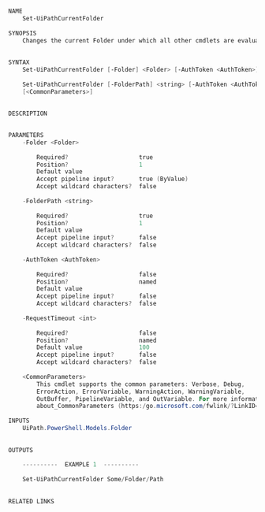 ﻿```PowerShell

NAME
    Set-UiPathCurrentFolder
    
SYNOPSIS
    Changes the current Folder under which all other cmdlets are evaluated
    
    
SYNTAX
    Set-UiPathCurrentFolder [-Folder] <Folder> [-AuthToken <AuthToken>] [-RequestTimeout <int>] [<CommonParameters>]
    
    Set-UiPathCurrentFolder [-FolderPath] <string> [-AuthToken <AuthToken>] [-RequestTimeout <int>] 
    [<CommonParameters>]
    
    
DESCRIPTION
    

PARAMETERS
    -Folder <Folder>
        
        Required?                    true
        Position?                    1
        Default value                
        Accept pipeline input?       true (ByValue)
        Accept wildcard characters?  false
        
    -FolderPath <string>
        
        Required?                    true
        Position?                    1
        Default value                
        Accept pipeline input?       false
        Accept wildcard characters?  false
        
    -AuthToken <AuthToken>
        
        Required?                    false
        Position?                    named
        Default value                
        Accept pipeline input?       false
        Accept wildcard characters?  false
        
    -RequestTimeout <int>
        
        Required?                    false
        Position?                    named
        Default value                100
        Accept pipeline input?       false
        Accept wildcard characters?  false
        
    <CommonParameters>
        This cmdlet supports the common parameters: Verbose, Debug,
        ErrorAction, ErrorVariable, WarningAction, WarningVariable,
        OutBuffer, PipelineVariable, and OutVariable. For more information, see 
        about_CommonParameters (https:/go.microsoft.com/fwlink/?LinkID=113216). 
    
INPUTS
    UiPath.PowerShell.Models.Folder
    
    
OUTPUTS
    
    ----------  EXAMPLE 1  ----------
    
    Set-UiPathCurrentFolder Some/Folder/Path
    
    
RELATED LINKS



```
